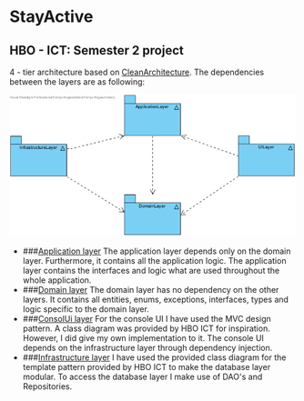 # StayActive
## HBO - ICT: Semester 2 project
4 - tier architecture based on [CleanArchitecture](https://github.com/jasontaylordev/CleanArchitecture). The dependencies 
between the layers are as following:

![4-tier](assets/n-tier.png)

- ###[Application layer](Application)
The application layer depends only on the domain layer. Furthermore, it contains all the application logic. The application
layer contains the interfaces and logic what are used throughout the whole application. 
- ###[Domain layer](Domain)
The domain layer has no dependency on the other layers. It contains all entities, enums, exceptions, interfaces, 
types and logic specific to the domain layer.
- ###[ConsolUi layer](ConsoleUI)
For the console UI I have used the MVC design pattern. A class diagram was provided by HBO ICT for inspiration.
However, I did give my own implementation to it. The console UI  depends on the infrastructure layer through dependency 
injection.
- ###[Infrastructure layer](Infrastructure)
I have used the provided class diagram for the template pattern provided by HBO ICT to make the database layer modular. To access the database layer
I make use of DAO's and Repositories.